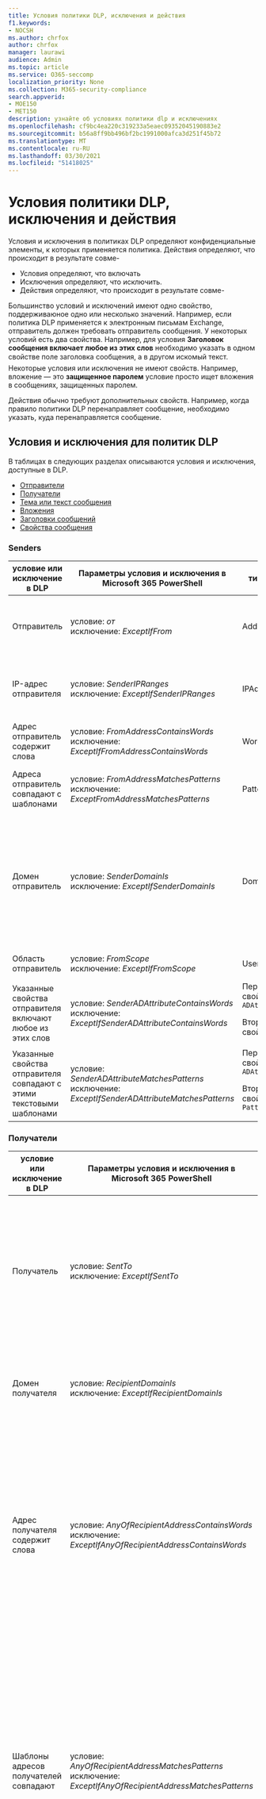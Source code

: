 ```yaml
---
title: Условия политики DLP, исключения и действия
f1.keywords:
- NOCSH
ms.author: chrfox
author: chrfox
manager: laurawi
audience: Admin
ms.topic: article
ms.service: O365-seccomp
localization_priority: None
ms.collection: M365-security-compliance
search.appverid:
- MOE150
- MET150
description: узнайте об условиях политики dlp и исключениях
ms.openlocfilehash: cf9bc4ea220c319233a5eaec09352045190883e2
ms.sourcegitcommit: b56a8ff9bb496bf2bc1991000afca3d251f45b72
ms.translationtype: MT
ms.contentlocale: ru-RU
ms.lasthandoff: 03/30/2021
ms.locfileid: "51418025"
---
```

# <a name="dlp-policy-conditions-exceptions-and-actions"></a>Условия политики DLP, исключения и действия

Условия и исключения в политиках DLP определяют конфиденциальные элементы, к которых применяется политика. Действия определяют, что происходит в результате совме-

- Условия определяют, что включать
- Исключения определяют, что исключить.
- Действия определяют, что происходит в результате совме-
 
Большинство условий и исключений имеют одно свойство, поддерживаюное одно или несколько значений. Например, если политика DLP применяется к электронным письмам Exchange, отправитель должен требовать отправитель сообщения.  У некоторых условий есть два свойства. Например, для условия **Заголовок сообщения включает любое из этих слов** необходимо указать в одном свойстве поле заголовка сообщения, а в другом  искомый текст. Некоторые условия или исключения не имеют свойств. Например, вложение — это **защищенное паролем** условие просто ищет вложения в сообщениях, защищенных паролем.

Действия обычно требуют дополнительных свойств. Например, когда правило политики DLP перенаправляет сообщение, необходимо указать, куда перенаправляется сообщение. 
<!-- Some actions have multiple properties that are available or required. For example, when the rule adds a header field to the message header, you need to specify both the name and value of the header. When the rule adds a disclaimer to messages, you need to specify the disclaimer text, but you can also specify where to insert the text, or what to do if the disclaimer can't be added to the message. Typically, you can configure multiple actions in a rule, but some actions are exclusive. For example, one rule can't reject and redirect the same message.-->

## <a name="conditions-and-exceptions-for-dlp-policies"></a>Условия и исключения для политик DLP

В таблицах в следующих разделах описываются условия и исключения, доступные в DLP.

- [Отправители](#senders)
- [Получатели](#recipients)
- [Тема или текст сообщения](#message-subject-or-body)
- [Вложения](#attachments)
- [Заголовки сообщений](#message-headers)
- [Свойства сообщения](#message-properties)

### <a name="senders"></a>Senders


|**условие или исключение в DLP**  |**Параметры условия и исключения в Microsoft 365 PowerShell** |**тип свойства**  |**description**|
|---------|---------|---------|---------|
|Отправитель |условие: *от* <br/> исключение: *ExceptIfFrom*      |Addresses |     Сообщения, отправленные указанными почтовыми ящиками, пользователями почты, почтовыми контактами или группами Microsoft 365 в организации.|
|IP-адрес отправителя     |условие: *SenderIPRanges*<br/> исключение: *ExceptIfSenderIPRanges*         |  IPAddressRanges       | Сообщения, IP-адрес отправителя которых совпадает с указанным IP-адресом или находится в указанном диапазоне IP-адресов.       |
|Адрес отправитель содержит слова   | условие: *FromAddressContainsWords* <br/> исключение: *ExceptIfFromAddressContainsWords*        |   Words      |   Сообщения, электронный адрес отправителя которых содержит указанные слова.|
| Адреса отправитель совпадают с шаблонами    | условие: *FromAddressMatchesPatterns* <br/> исключение: *ExceptFromAddressMatchesPatterns*       |      Patterns   |  Сообщения, электронный адрес отправителя которых содержит текстовые шаблоны, соответствующие указанным регулярным выражениям.  |
|Домен отправитель  |  условие: *SenderDomainIs* <br/> исключение: *ExceptIfSenderDomainIs*       |DomainName         |     Сообщения, в которых домен электронного адреса отправителя совпадает с указанным значением. Если необходимо найти домены отправитель, содержащие указанный домен (например, любой поддомен домена), используйте условия адресов отправитель *(FromAddressMatchesPatterns)* и укажите домен с помощью синтаксиса:   \. 'domain \. com$'.    |
|Область отправитель    | условие: *FromScope* <br/> исключение: *ExceptIfFromScope*    | UserScopeFrom    |    Сообщения, отправляемые внутренними или внешними отправительами.    |
|Указанные свойства отправителя включают любое из этих слов|условие: *SenderADAttributeContainsWords* <br/> исключение: *ExceptIfSenderADAttributeContainsWords*|Первое свойство:  `ADAttribute` <p> Второе свойство: `Words`|Сообщения, в которых заданный атрибут Active Directory отправителя содержит любые из указанных слов.|
|Указанные свойства отправителя совпадают с этими текстовыми шаблонами|условие: *SenderADAttributeMatchesPatterns* <br/> исключение: *ExceptIfSenderADAttributeMatchesPatterns*|Первое свойство:  `ADAttribute` <p> Второе свойство: `Patterns`|Сообщения, в которых заданный атрибут Active Directory отправителя содержит текстовые шаблоны, соответствующие указанным регулярным выражениям.|

### <a name="recipients"></a>Получатели

|**условие или исключение в DLP**| **Параметры условия и исключения в Microsoft 365 PowerShell** |    **тип свойства** | **description**|
|---------|---------|---------|---------|
|Получатель|  условие: *SentTo* <br/> исключение: *ExceptIfSentTo* | Addresses | Сообщения, в которых одним из получателей является указанный почтовый ящик, пользователь почты или почтовый контакт в организации. Получатели могут быть указаны в поле **To**, **Cc** или **Bcc** сообщения.|
|Домен получателя|   условие: *RecipientDomainIs* <br/> исключение: *ExceptIfRecipientDomainIs* |   DomainName |    Сообщения, в которых домен адреса электронной почты получателя соответствует указанному значению.|
|Адрес получателя содержит слова|  условие: *AnyOfRecipientAddressContainsWords* <br/> исключение: *ExceptIfAnyOfRecipientAddressContainsWords*|  Words|  Сообщения, электронный адрес получателя которых содержит указанные слова. <br/>**Примечание.** Это условие не учитывает сообщения, отправленные на прокси-адреса получателя. Сопоставляются только сообщения, отправленные на основной электронный адрес получателя.|
|Шаблоны адресов получателей совпадают| условие: *AnyOfRecipientAddressMatchesPatterns* <br/> исключение: *ExceptIfAnyOfRecipientAddressMatchesPatterns*| Patterns    |Сообщения, электронный адрес получателя которых содержит текстовые шаблоны, соответствующие указанным регулярным выражениям. <br/> **Примечание.** Это условие не учитывает сообщения, отправленные на прокси-адреса получателя. Сопоставляются только сообщения, отправленные на основной электронный адрес получателя.|
|Отправлено члену| условие: *SentToMemberOf* <br/> исключение: *ExceptIfSentToMemberOf*|  Addresses|  Сообщения, содержащие получателей, которые являются членами указанной группы рассылки, группой безопасности с поддержкой почты или группой Microsoft 365. Группа может быть указана в поле **To**, **Cc** или **Bcc** сообщения.|

### <a name="message-subject-or-body"></a>Тема или текст сообщения

|**условие или исключение в DLP** | **Параметры условия и исключения в Microsoft 365 PowerShell** |**тип свойства**| **description**|
|---------|---------|---------|---------|
|Тема содержит слова или фразы| условие: *SubjectContainsWords* <br/> исключение: *ExceptIf SubjectContainsWords*| Words   |Сообщения, в которых поле Subject содержит указанные слова.|
|Шаблоны совпадений субъектов|условие: *SubjectMatchesPatterns* <br/> исключение: *ExceptIf SubjectMatchesPatterns*|Patterns   |Сообщения, в которых поле Subject содержит текстовые шаблоны, которые соответствуют указанным регулярным выражениям.|
|Содержимое содержит|  условие: *ContentContainsSensitiveInformation* <br/> исключение, *за исключениемIfContentContainsSensitiveInformation*| SensitiveInformationTypes|  Сообщения или документы, содержащие конфиденциальную информацию, определяемую политиками предотвращения потери данных (DLP).|
| Шаблон совпадений субъекта или тела    | условие: *SubjectOrBodyMatchesPatterns* <br/> исключение: *ExceptIfSubjectOrBodyMatchesPatterns*    | Patterns    | Сообщения, в которых поле субъекта или тело сообщения содержит текстовые шаблоны, которые соответствуют указанным регулярным выражениям.    |
| Тема или тело содержит слова    | условие: *SubjectOrBodyContainsWords* <br/> исключение: *ExceptIfSubjectOrBodyContainsWords*    | Words    | Сообщения с указанными словами в поле субъекта или теле сообщений    |


### <a name="attachments"></a>Attachments

|**условие или исключение в DLP**| **Параметры условия и исключения в Microsoft 365 PowerShell**| **тип свойства**   |**description**|
|---------|---------|---------|---------|
|Вложение защищено паролем|условие: *DocumentIsPasswordProtected* <br/> исключение: *ExceptIfDocumentIsPasswordProtected*|нет| Сообщения с вложениями, защищенными паролем (такие файлы нельзя проверить). Обнаружение паролей работает только для документов Office, файлов zip и файлов .7z.|
|Расширение файла вложения|условие: *ContentExtensionMatchesWords* <br/> исключение: *ExceptIfContentExtensionMatchesWords*|  Words   |Сообщения, в которых расширение файла вложения совпадает с любым из указанных свойств.|
|Содержимое вложений электронной почты не удалось отсканировать|условие: *DocumentIsUnsupported* <br/>исключение: *ExceptIf DocumentIsUnsupported*|   н/д|    Сообщения, в которых вложение не распознается в Exchange Online.|
|Содержимое любого вложения электронной почты не завершило сканирование|   условие: *ProcessingLimitExceeded* <br/> исключение: *ExceptIfProcessingLimitExceeded*|    Н/д |Сообщения, для которых обработчику правил не удалось завершить сканирование вложений. С помощью этого условия можно создавать правила, которые совместно определяют и обрабатывают сообщения, содержимое которых не полностью прошло сканирование.|
|Имя документа содержит слова|условие: *DocumentNameMatchesWords* <br/> исключение: *ExceptIfDocumentNameMatchesWords* |Words  |Сообщения, в которых имя файла вложения совпадает с любым из указанных слов.|
|Имя документа совпадает с шаблонами|условие: *DocumentNameMatchesPatterns* <br/> исключение: *ExceptIfDocumentNameMatchesPatterns*|    Patterns    |Сообщения, в которых имя файла вложения содержит текстовые шаблоны, соответствующие указанным регулярным выражениям.|
|Свойство документа|условие: *ContentPropertyContainsWords* <br/> исключение: *ExceptIfContentPropertyContainsWords* |Words| Сообщения или документы, в которых расширение файла вложения совпадает с любым из указанных слов.|
|Размер документа равен или превышает| условие: *DocumentSizeOver* <br/> исключение: *ExceptIfDocumentSizeOver*|    Size    |Сообщения, содержащие вложения, размер которых равен заданному или превышает его.|
|Вложение содержит любое из этих слов| условие: *DocumentContainsWords* <br/> исключение: *ExceptIfDocumentContainsWords* |`Words`|Сообщения, вложения которых содержат указанные слова.|
|Любое содержимое вложений соответствует этим текстовым шаблонам|условие: *DocumentMatchesPatterns* <br/> исключение: *ExceptIfDocumentMatchesPatterns* |`Patterns`|Сообщения, вложения которых содержат текстовые шаблоны, соответствующие указанным регулярным выражениям. |

### <a name="message-headers"></a>Заголовки сообщения

|**условие или исключение в DLP**| **Параметры условия и исключения в Microsoft 365 PowerShell**| **тип свойства**|  **description**|
|---------|---------|---------|---------|
|Заготвка содержит слова или фразы|условие: *HeaderContainsWords* <br/> исключение: *ExceptIfHeaderContainsWords*|  Таблица hash  |Сообщения, которые содержат указанное поле заголовка. Значение этого поля содержит указанные слова.|
|Заготвка соответствует шаблонам|   условие: *HeaderMatchesPatterns* <br/> исключение: *ExceptIfHeaderMatchesPatterns*|    Таблица hash  |Сообщения, которые содержат указанное поле заголовка. Значение этого поля содержит указанные регулярные выражения.|

### <a name="message-properties"></a>Свойства сообщения

|**условие или исключение в DLP**| **Параметры условия и исключения в Microsoft 365 PowerShell**| **тип свойства**   |**description**|
|---------|---------|---------|---------|
| С важной важностью    | условие: *WithImportance* <br/> исключение: *ExceptIfWithImportance*    | Importance    | Сообщения, помеченные с указанным уровнем важности.    |
| Набор символов контента содержит слова    | условие: *ContentCharacterSetContainsWords* <br/> *КромеIfContentCharacterSetContainsWords*    | CharacterSets    | Сообщения с какими-либо из указанных кодировок.    |
| Переопределения отправитель    | условие: *HasSenderOverride* <br/> исключение: *ExceptIfHasSenderOverride*    | Н/д    | Сообщения, в которых отправитель решил переопредить политику предотвращения потери данных (DLP). Дополнительные сведения о политиках DLP см. в таблице [Предотвращение потери данных.](./data-loss-prevention-policies.md)   |
| Совпадения типов сообщений    | условие: *MessageTypeMatches* <br/> исключение: *ExceptIfMessageTypeMatches*    | MessageType    | Сообщения указанного типа.    |
|Размер сообщения превышает или равен| условие: *MessageSizeOver* <br/> исключение: *ExceptIfMessageSizeOver* |`Size`|Сообщения, общий размер которых (сообщение и вложения) равен заданному или превышает его. **Примечание.** Ограничения размера сообщений в почтовых ящиках оцениваются перед правилами потока почты. Слишком большое для почтового ящика сообщение будет отклонено до того, как правило с этим условием сможет действовать в сообщении.|

## <a name="actions-for-dlp-policies"></a>Действия для политик DLP

В этой таблице описываются действия, доступные в DLP.


|**действие в DLP**|**параметры действия в Microsoft 365 PowerShell**|**тип свойства**|**description**|
|---------|---------|---------|---------|
|Заготвка set|SetHeader|Первое свойство: *Имя загона* </br> Второе свойство: *Значение загона*|Параметр SetHeader указывает действие для правила DLP, которое добавляет или изменяет поле и значение заголовок сообщения. Этот параметр использует синтаксис "HeaderName:HeaderValue". Можно указать несколько имен и пар значений, разделенных запятой|
|Удаление загона| RemoveHeader| Первое свойство: *MessageHeaderField*</br> Второе свойство: *String*|  Параметр RemoveHeader указывает действие для правила DLP, которое удаляет поле заголовок из заголовок сообщения. Этот параметр использует синтаксис "HeaderName" или "HeaderName:HeaderValue". Можно указать несколько имен или имен и пар значений, разделенных запятой.|
|Перенаправление сообщения конкретным пользователям|*RedirectMessageTo*|Addresses| Перенаправляет сообщение указанным получателям. Сообщение не доставляется исходным получателям. При этом никакие уведомления не отправляются ни отправителю, ни исходным получателям.|
|Переад. сообщение для утверждения руководителю отправи-| Умеренно|Первое свойство: *ModerateMessageByManager*</br> Второе свойство: *Boolean*|Параметр Moderate указывает действие для правила DLP, которое отправляет сообщение электронной почты модератору. Этот параметр использует синтаксис: @{ModerateMessageByManager = <$true \| $false>;|
|Переад. сообщение для утверждения конкретным утверждениям| Умеренно|Первое свойство: *ModerateMessageByUser*</br>Второе свойство: *адреса*|Параметр Moderate указывает действие для правила DLP, которое отправляет сообщение электронной почты модератору. Этот параметр использует синтаксис: @{ ModerateMessageByUser = @("emailaddress1","emailaddress2",..."emailaddressN")}|
|Добавление получателя|AddRecipients|Первое свойство: *Поле*</br>Второе свойство: *адреса*| Добавляет одного или несколько получателей в поле To/Cc/Bcc сообщения. Этот параметр использует синтаксис: @{<AddToRecipients \| CopyTo \| BlindCopyTo> = "emailaddress"}|
|Добавление диспетчера отправитель в качестве получателя|AddRecipients | Первое свойство: *AddedManagerAction*</br>Второе свойство: *Поле* | Добавляет диспетчер отправитель в сообщение в виде указанного типа получателя (To, Cc, Bcc) или перенаправляет сообщение руководителю отправитель, не уведомив отправитель или получателя. Это действие работает только в том случае, если атрибут Диспетчер отправитель определен в Active Directory. Этот параметр использует синтаксис: @{AddManagerAsRecipientType = "<\| Cc \| Bcc>"}|    
Prepend subject    |PrependSubject    |String    |Добавляет указанный текст в начало поля Subject сообщения. Рекомендуем добавить пробел или двоеточие (:) в конце указанного текста, чтобы отделить его от исходного текста темы.</br>Чтобы не допустить добавления той же строки в сообщения, которые уже содержат текст в субъекте (например, ответы), добавьте исключение "Тема содержит слова" (ExceptIfSubjectContainsWords).    
|Применение заявления об отказе от HTML    |ApplyHtmlDisclaimer    |Первое свойство: *Текст*</br>Второе свойство: *расположение*</br>Третье свойство: *действие Fallback*    |Применяет указанный отказ HTML к необходимому расположению сообщения.</br>Этот параметр использует синтаксис: @{ Text = " ; Расположение = <приложение \| Prepend>; FallbackAction = <Wrap \| Ignore \| Reject> }
|Удаление шифрования сообщений Office 365 и защиты прав    | RemoveRMSTemplate | н/д| Удаляет шифрование Office 365, примененное в электронной почте|
